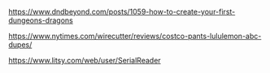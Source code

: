 https://www.dndbeyond.com/posts/1059-how-to-create-your-first-dungeons-dragons

https://www.nytimes.com/wirecutter/reviews/costco-pants-lululemon-abc-dupes/

https://www.litsy.com/web/user/SerialReader
